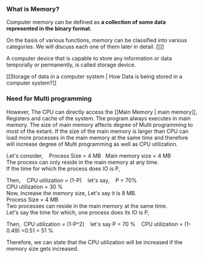 
### What is Memory?
Computer memory can be defined as **a collection of some data represented in the binary format**.

On the basis of various functions, memory can be classified into various categories. We will discuss each one of them later in detail. [[]]

A computer device that is capable to store any information or data temporally or permanently, is called storage device.

 [[Storage of data in a computer system | How Data is being stored in a computer system?]]


### Need for Multi programming

However, The CPU can directly access the [[Main Memory | main memory]], Registers and cache of the system. The program always executes in main memory. The size of main memory affects degree of Multi programming to most of the extant. If the size of the main memory is larger than CPU can load more processes in the main memory at the same time and therefore will increase degree of Multi programming as well as CPU utilization.

 Let's consider,   
 Process Size = 4 MB  
 Main memory size = 4 MB   
 The process can only reside in the main memory at any time.   
 If the time for which the process does IO is P,   

 Then,   
 CPU utilization = (1-P)   
 let's say,   
 P = 70%   
 CPU utilization = 30 %   
 Now, increase the memory size, Let's say it is 8 MB.   
 Process Size = 4 MB   
 Two processes can reside in the main memory at the same time.   
 Let's say the time for which, one process does its IO is P,
 
 Then, 
 CPU utilization = (1-P^2)   
 let's say P = 70 %   
 CPU utilization = (1-0.49) =0.51 = 51 %

Therefore, we can state that the CPU utilization will be increased if the memory size gets increased.